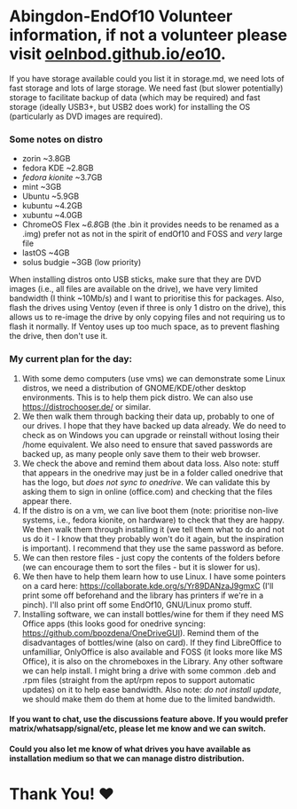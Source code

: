 # Abingdon-EndOf10 Volunteer information, if not a volunteer please visit [oelnbod.github.io/eo10](oelnbod.github.io/eo10).
If you have storage available could you list it in storage.md, we need lots of fast storage and lots of large storage.
We need fast (but slower potentially) storage to facilitate backup of data (which may be required) and fast storage (ideally USB3+, but USB2 does work) for installing the OS (particularly as DVD images are required).

### Some notes on distro
- zorin ~3.8GB
- fedora KDE ~2.8GB
- *fedora kionite* ~3.7GB
- mint ~3GB
- Ubuntu ~5.9GB
- kubuntu ~4.2GB
- xubuntu ~4.0GB
- ChromeOS Flex ~*6.8*GB (the .bin it provides needs to be renamed as a .img) prefer not as not in the spirit of endOf10 and FOSS and *very* large file
- lastOS ~4GB 
- solus budgie ~3GB (low priority)

When installing distros onto USB sticks, make sure that they are DVD images (i.e., all files are available on the drive), we have very limited bandwidth (I think ~10Mb/s) and I want to prioritise this for packages. Also, flash the drives using Ventoy (even if three is only 1 distro on the drive), this allows us to re-image the drive by only copying files and not requiring us to flash it normally. If Ventoy uses up too much space, as to prevent flashing the drive, then don't use it. 

### My current plan for the day:
1. With some demo computers (use vms) we can demonstrate some Linux distros, we need a distribution of GNOME/KDE/other desktop environments. This is to help them pick distro. We can also use https://distrochooser.de/ or similar. 
2. We then walk them through backing their data up, probably to one of our drives. I hope that they have backed up data already. We do need to check as on Windows you can upgrade or reinstall without losing their /home equivalent. We also need to ensure that saved passwords are backed up, as many people only save them to their web browser.
3. We check the above and remind them about data loss. Also note: stuff that appears in the onedrive may just be in a folder called onedrive that has the logo, but *does not sync to onedrive*. We can validate this by asking them to sign in online (office.com) and checking that the files appear there. 
4. If the distro is on a vm, we can live boot them (note: prioritise non-live systems, i.e., fedora kionite, on hardware) to check that they are happy. We then walk them through installing it (we tell them what to do and not us do it - I know that they probably won't do it again, but the inspiration is important). I recommend that they use the same password as before.
5.  We can then restore files - just copy the contents of the folders before (we can encourage them to sort the files - but it is slower for us).
6.  We then have to help them learn how to use Linux. I have some pointers on a card here: https://collaborate.kde.org/s/Yr89DANzaJ9gmxC (I'll print some off beforehand and the library has printers if we're in a pinch). I'll also print off some EndOf10, GNU/Linux promo stuff.
7.  Installing software, we can install bottles/wine for them if they need MS Office apps (this looks good for onedrive syncing: https://github.com/bpozdena/OneDriveGUI). Remind them of the disadvantages of bottles/wine (also on card). If they find LibreOffice to unfamilliar, OnlyOffice is also available and FOSS (it looks more like MS Office), it is also on the chromeboxes in the Library. Any other software we can help install. I might bring a drive with some common .deb and .rpm files (straight from the apt/rpm repos to support automatic updates) on it to help ease bandwidth. Also note: *do not install update*, we should make them do them at home due to the limited bandwidth.

#### If you want to chat, use the discussions feature above. If you would prefer matrix/whatsapp/signal/etc, please let me know and we can switch.
#### Could you also let me know of what drives you have available as installation medium so that we can manage distro distribution. 


# Thank You! ❤️
